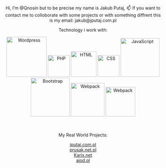 <p align="center">
Hi, I’m @Qnosin but to be precise my name is Jakub Putaj,
📫 If you want to contact me to colloborate with some projects or with something diffrent this is my email: jakub@jputaj.com.pl
 </p>




  
 <p align='center'>Technology i work with: </p>
<div align="center">
	<img width="129" src="https://img.shields.io/badge/Wordpress-21759B?style=for-the-badge&logo=wordpress&logoColor=white" alt="Wordpress" title="Wordpress"/>
	<img width="70" src="https://img.shields.io/badge/php-%23777BB4.svg?&logo=php&logoColor=white" alt="PHP" title="PHP"/>
         <img width="82" src="https://img.shields.io/badge/HTML-239120?style=for-the-badge&logo=html5&logoColor=white" alt="HTML" title="HTML"/>
	 <img width="70" src="https://img.shields.io/badge/CSS-239120?&style=for-the-badge&logo=css3&logoColor=white" alt="CSS" title="CSS"/>
	 <img width="125" src="https://img.shields.io/badge/JavaScript-F7DF1E?style=for-the-badge&logo=javascript&logoColor=black" alt="JavaScript" title="JavaScript"/>
	 <img width="125" src="https://img.shields.io/badge/Bootstrap-563D7C?style=for-the-badge&logo=bootstrap&logoColor=white" alt="Bootstrap" title="Bootstrap"/>
	 <img width="108" src="https://img.shields.io/badge/webpack-%238DD6F9.svg?style=for-the-badge&logo=webpack&logoColor=black" alt="Webpack" title="Webpack"/>
	<img width="95" src="https://img.shields.io/badge/-ReactJs-61DAFB?logo=react&logoColor=white&style=flat" alt="Webpack" title="Webpack"/>
</div>
<br/>


<br/>
<p align='center'>My Real World Projects:</p>
<div align='center'>
<a href="https://jputaj.com.pl/" target="_blank">jputaj.com.pl</a>
</div>
<div align='center'>
<a href="https://prusak.net.pl/" target="_blank">prusak.net.pl</a>
</div>
<div align='center'>
<a href="https://karix.net/" target="_blank">Karix.net</a>
</div>
<div align='center'>
<a href="https://ajod.pl/" target="_blank">ajod.pl</a>
</div>

  
  



<!---
Qnosin/Qnosin is a ✨ special ✨ repository because its `README.md` (this file) appears on your GitHub profile.
You can click the Preview link to take a look at your changes.
--->
